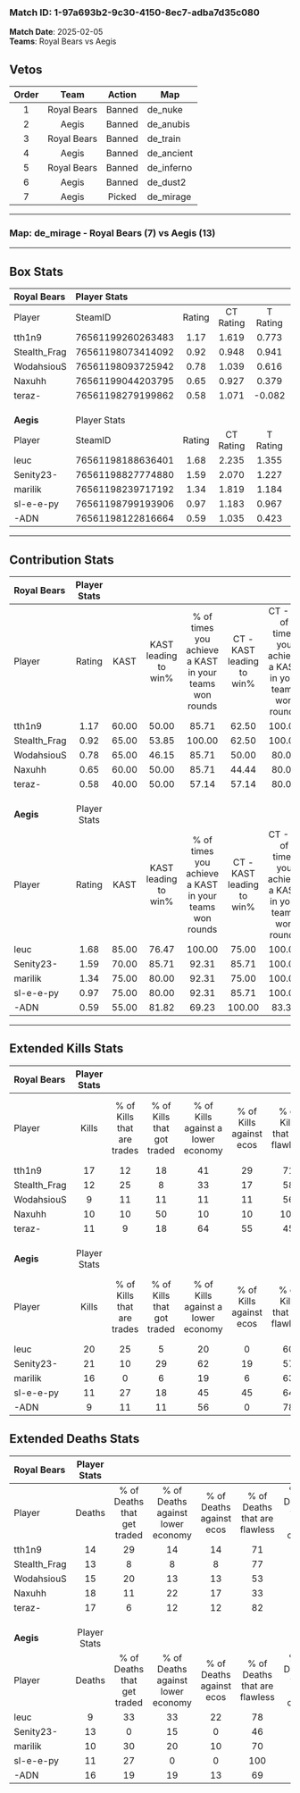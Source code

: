 ### Match ID: 1-97a693b2-9c30-4150-8ec7-adba7d35c080  
**Match Date**: 2025-02-05  
**Teams**: Royal Bears vs Aegis  

## Vetos  

| Order | Team | Action | Map |
| :---: | :--: | :----: | --- |
| 1 | Royal Bears | Banned | de_nuke |
| 2 | Aegis | Banned | de_anubis |
| 3 | Royal Bears | Banned | de_train |
| 4 | Aegis | Banned | de_ancient |
| 5 | Royal Bears | Banned | de_inferno |
| 6 | Aegis | Banned | de_dust2 |
| 7 | Aegis | Picked | de_mirage |

---  

### **Map**: de_mirage - Royal Bears (7) vs Aegis (13)  
---  

## Box Stats  

| **Royal Bears** | Player Stats      |        |           |          |       |       |       |         |        |      |     |
| :- | :- | :-: | :-: | :-: | :-: | :-: | :-: | :-: | :-: | :-: | :-: |
| Player          | SteamID           | Rating | CT Rating | T Rating | KAST  |  ADR  | Kills | Assists | Deaths | K/D  | HS% |
| tth1n9          | 76561199260263483 |  1.17  |   1.619   |  0.773   | 60.00 | 91.7  |  17   |    4    |   14   | 1.21 | 70  |
| Stealth_Frag    | 76561198073414092 |  0.92  |   0.948   |  0.941   | 65.00 | 64.2  |  12   |    1    |   13   | 0.92 | 66  |
| WodahsiouS      | 76561198093725942 |  0.78  |   1.039   |  0.616   | 65.00 | 70.2  |   9   |    6    |   15   | 0.60 | 66  |
| Naxuhh          | 76561199044203795 |  0.65  |   0.927   |  0.379   | 60.00 | 60.1  |  10   |    2    |   18   | 0.56 | 60  |
| teraz-          | 76561198279199862 |  0.58  |   1.071   |  -0.082  | 40.00 | 63.3  |  11   |    1    |   17   | 0.65 | 36  |
|                 |                   |        |           |          |       |       |       |         |        |      |     |
|                 |                   |        |           |          |       |       |       |         |        |      |     |
|                 |                   |        |           |          |       |       |       |         |        |      |     |
| **Aegis**       | Player Stats      |        |           |          |       |       |       |         |        |      |     |
| Player          | SteamID           | Rating | CT Rating | T Rating | KAST  |  ADR  | Kills | Assists | Deaths | K/D  | HS% |
| leuc            | 76561198188636401 |  1.68  |   2.235   |  1.355   | 85.00 | 109.1 |  20   |    5    |   9    | 2.22 | 50  |
| Senity23-       | 76561198827774880 |  1.59  |   2.070   |  1.227   | 70.00 | 129.6 |  21   |    8    |   13   | 1.62 | 42  |
| marilik         | 76561198239717192 |  1.34  |   1.819   |  1.184   | 75.00 | 84.8  |  16   |    6    |   10   | 1.60 | 75  |
| sl-e-e-py       | 76561198799193906 |  0.97  |   1.183   |  0.967   | 75.00 | 49.7  |  11   |    3    |   11   | 1.00 | 54  |
| -ADN            | 76561198122816664 |  0.59  |   1.035   |  0.423   | 55.00 | 46.0  |   9   |    3    |   16   | 0.56 | 44  |
---  

## Contribution Stats  

| **Royal Bears** | Player Stats |       |                      |                                                        |                           |                                                             |                          |                                                            |
| :- | :-: | :-: | :-: | :-: | :-: | :-: | :-: | :-: |
| Player          |    Rating    | KAST  | KAST leading to win% | % of times you achieve a KAST in your teams won rounds | CT - KAST leading to win% | CT - % of times you achieve a KAST in your teams won rounds | T - KAST leading to win% | T - % of times you achieve a KAST in your teams won rounds |
| tth1n9          |     1.17     | 60.00 |        50.00         |                         85.71                          |           62.50           |                           100.00                            |          25.00           |                           50.00                            |
| Stealth_Frag    |     0.92     | 65.00 |        53.85         |                         100.00                         |           62.50           |                           100.00                            |          40.00           |                           100.00                           |
| WodahsiouS      |     0.78     | 65.00 |        46.15         |                         85.71                          |           50.00           |                            80.00                            |          40.00           |                           100.00                           |
| Naxuhh          |     0.65     | 60.00 |        50.00         |                         85.71                          |           44.44           |                            80.00                            |          66.67           |                           100.00                           |
| teraz-          |     0.58     | 40.00 |        50.00         |                         57.14                          |           57.14           |                            80.00                            |           0.00           |                            0.00                            |
|                 |              |       |                      |                                                        |                           |                                                             |                          |                                                            |
|                 |              |       |                      |                                                        |                           |                                                             |                          |                                                            |
|                 |              |       |                      |                                                        |                           |                                                             |                          |                                                            |
| **Aegis**       | Player Stats |       |                      |                                                        |                           |                                                             |                          |                                                            |
| Player          |    Rating    | KAST  | KAST leading to win% | % of times you achieve a KAST in your teams won rounds | CT - KAST leading to win% | CT - % of times you achieve a KAST in your teams won rounds | T - KAST leading to win% | T - % of times you achieve a KAST in your teams won rounds |
| leuc            |     1.68     | 85.00 |        76.47         |                         100.00                         |           75.00           |                           100.00                            |          77.78           |                           100.00                           |
| Senity23-       |     1.59     | 70.00 |        85.71         |                         92.31                          |           85.71           |                           100.00                            |          85.71           |                           85.71                            |
| marilik         |     1.34     | 75.00 |        80.00         |                         92.31                          |           75.00           |                           100.00                            |          85.71           |                           85.71                            |
| sl-e-e-py       |     0.97     | 75.00 |        80.00         |                         92.31                          |           85.71           |                           100.00                            |          75.00           |                           85.71                            |
| -ADN            |     0.59     | 55.00 |        81.82         |                         69.23                          |          100.00           |                            83.33                            |          66.67           |                           57.14                            |
---  

## Extended Kills Stats  

| **Royal Bears** | Player Stats |                            |                            |                                    |                         |                              |                                 |                                       |                    |           |
| :- | :-: | :-: | :-: | :-: | :-: | :-: | :-: | :-: | :-: | :-: |
| Player          |    Kills     | % of Kills that are trades | % of Kills that got traded | % of Kills against a lower economy | % of Kills against ecos | % of Kills that are flawless | % of Kills that are close duels | % of Kills that are assisted by flash | Pistol Round Kills | AWP Kills |
| tth1n9          |      17      |             12             |             18             |                 41                 |           29            |              71              |               12                |                   0                   |         0          |     2     |
| Stealth_Frag    |      12      |             25             |             8              |                 33                 |           17            |              58              |               17                |                   0                   |         0          |     1     |
| WodahsiouS      |      9       |             11             |             11             |                 11                 |           11            |              56              |               11                |                   0                   |         0          |     0     |
| Naxuhh          |      10      |             10             |             50             |                 10                 |           10            |             100              |                0                |                   0                   |         0          |     1     |
| teraz-          |      11      |             9              |             18             |                 64                 |           55            |              45              |                0                |                   0                   |         5          |     0     |
|                 |              |                            |                            |                                    |                         |                              |                                 |                                       |                    |           |
|                 |              |                            |                            |                                    |                         |                              |                                 |                                       |                    |           |
|                 |              |                            |                            |                                    |                         |                              |                                 |                                       |                    |           |
| **Aegis**       | Player Stats |                            |                            |                                    |                         |                              |                                 |                                       |                    |           |
| Player          |    Kills     | % of Kills that are trades | % of Kills that got traded | % of Kills against a lower economy | % of Kills against ecos | % of Kills that are flawless | % of Kills that are close duels | % of Kills that are assisted by flash | Pistol Round Kills | AWP Kills |
| leuc            |      20      |             25             |             5              |                 20                 |            0            |              60              |                0                |                   0                   |         4          |     3     |
| Senity23-       |      21      |             10             |             29             |                 62                 |           19            |              57              |                5                |                   0                   |         0          |     1     |
| marilik         |      16      |             0              |             6              |                 19                 |            6            |              63              |                0                |                   6                   |         1          |     2     |
| sl-e-e-py       |      11      |             27             |             18             |                 45                 |           45            |              64              |                0                |                   0                   |         0          |     1     |
| -ADN            |      9       |             11             |             11             |                 56                 |            0            |              78              |               11                |                  11                   |         0          |     3     |
## Extended Deaths Stats  

| **Royal Bears** | Player Stats |                             |                                   |                          |                               |                            |                           |               |
| :- | :-: | :-: | :-: | :-: | :-: | :-: | :-: | :-: |
| Player          |    Deaths    | % of Deaths that get traded | % of Deaths against lower economy | % of Deaths against ecos | % of Deaths that are flawless | % of Deaths that are close | % of Deaths while blinded | Deaths to AWP |
| tth1n9          |      14      |             29              |                14                 |            14            |              71               |             7              |             0             |       1       |
| Stealth_Frag    |      13      |              8              |                 8                 |            8             |              77               |             0              |             0             |       0       |
| WodahsiouS      |      15      |             20              |                13                 |            13            |              53               |             7              |             0             |       2       |
| Naxuhh          |      18      |             11              |                22                 |            17            |              33               |             0              |             0             |       2       |
| teraz-          |      17      |              6              |                12                 |            12            |              82               |             0              |            12             |       0       |
|                 |              |                             |                                   |                          |                               |                            |                           |               |
|                 |              |                             |                                   |                          |                               |                            |                           |               |
|                 |              |                             |                                   |                          |                               |                            |                           |               |
| **Aegis**       | Player Stats |                             |                                   |                          |                               |                            |                           |               |
| Player          |    Deaths    | % of Deaths that get traded | % of Deaths against lower economy | % of Deaths against ecos | % of Deaths that are flawless | % of Deaths that are close | % of Deaths while blinded | Deaths to AWP |
| leuc            |      9       |             33              |                33                 |            22            |              78               |             11             |             0             |       0       |
| Senity23-       |      13      |              0              |                15                 |            0             |              46               |             15             |             0             |       1       |
| marilik         |      10      |             30              |                20                 |            10            |              70               |             20             |             0             |       1       |
| sl-e-e-py       |      11      |             27              |                 0                 |            0             |              100              |             0              |             0             |       0       |
| -ADN            |      16      |             19              |                19                 |            13            |              69               |             0              |             0             |       3       |
